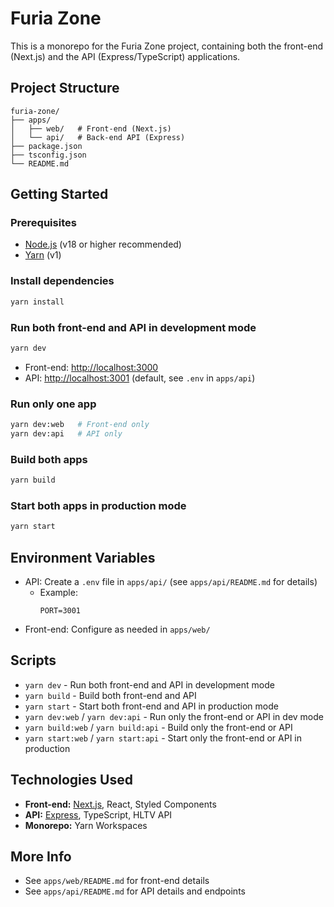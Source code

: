 # Furia Zone

This is a monorepo for the Furia Zone project, containing both the front-end (Next.js) and the API (Express/TypeScript) applications.

## Project Structure

```
furia-zone/
├── apps/
│   ├── web/   # Front-end (Next.js)
│   └── api/   # Back-end API (Express)
├── package.json
├── tsconfig.json
└── README.md
```

## Getting Started

### Prerequisites
- [Node.js](https://nodejs.org/) (v18 or higher recommended)
- [Yarn](https://yarnpkg.com/) (v1)

### Install dependencies

```bash
yarn install
```

### Run both front-end and API in development mode

```bash
yarn dev
```
- Front-end: [http://localhost:3000](http://localhost:3000)
- API: [http://localhost:3001](http://localhost:3001) (default, see `.env` in `apps/api`)

### Run only one app

```bash
yarn dev:web   # Front-end only
yarn dev:api   # API only
```

### Build both apps

```bash
yarn build
```

### Start both apps in production mode

```bash
yarn start
```

## Environment Variables

- API: Create a `.env` file in `apps/api/` (see `apps/api/README.md` for details)
  - Example:
    ```
    PORT=3001
    ```
- Front-end: Configure as needed in `apps/web/`

## Scripts

- `yarn dev` - Run both front-end and API in development mode
- `yarn build` - Build both front-end and API
- `yarn start` - Start both front-end and API in production mode
- `yarn dev:web` / `yarn dev:api` - Run only the front-end or API in dev mode
- `yarn build:web` / `yarn build:api` - Build only the front-end or API
- `yarn start:web` / `yarn start:api` - Start only the front-end or API in production

## Technologies Used

- **Front-end:** [Next.js](https://nextjs.org/), React, Styled Components
- **API:** [Express](https://expressjs.com/), TypeScript, HLTV API
- **Monorepo:** Yarn Workspaces

## More Info

- See `apps/web/README.md` for front-end details
- See `apps/api/README.md` for API details and endpoints 